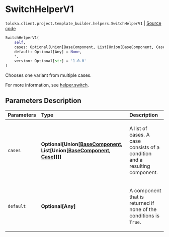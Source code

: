 # SwitchHelperV1
`toloka.client.project.template_builder.helpers.SwitchHelperV1` | [Source code](https://github.com/Toloka/toloka-kit/blob/v1.2.3/src/client/project/template_builder/helpers.py#L162)

```python
SwitchHelperV1(
    self,
    cases: Optional[Union[BaseComponent, List[Union[BaseComponent, Case]]]] = None,
    default: Optional[Any] = None,
    *,
    version: Optional[str] = '1.0.0'
)
```

Chooses one variant from multiple cases.


For more information, see [helper.switch](https://toloka.ai/docs/template-builder/reference/helper.switch).

## Parameters Description

| Parameters | Type | Description |
| :----------| :----| :-----------|
`cases`|**Optional\[Union\[[BaseComponent](toloka.client.project.template_builder.base.BaseComponent.md), List\[Union\[[BaseComponent](toloka.client.project.template_builder.base.BaseComponent.md), [Case](toloka.client.project.template_builder.helpers.SwitchHelperV1.Case.md)\]\]\]\]**|<p>A list of cases. A case consists of a condition and a resulting component.</p>
`default`|**Optional\[Any\]**|<p>A component that is returned if none of the conditions is `True`.</p>

